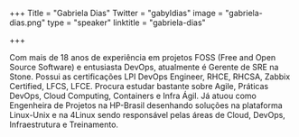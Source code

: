 +++
Title = "Gabriela Dias"
Twitter = "gabyldias"
image = "gabriela-dias.png"
type = "speaker"
linktitle = "gabriela-dias"

+++

Com mais de 18 anos de experiência em projetos FOSS (Free and Open Source Software) e entusiasta DevOps, atualmente é Gerente de SRE na Stone. Possui as certificações LPI DevOps Engineer, RHCE, RHCSA, Zabbix Certified, LFCS, LFCE. Procura estudar bastante sobre Agile, Práticas DevOps, Cloud Computing, Containers e Infra Ágil. Já atuou como Engenheira de Projetos na HP-Brasil desenhando soluções na plataforma Linux-Unix e na 4Linux sendo responsável pelas áreas de Cloud, DevOps, Infraestrutura e Treinamento.
